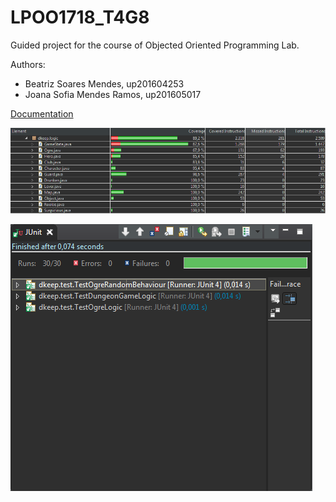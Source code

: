 # LPOO1718_T4G8

Guided project for the course of Objected Oriented Programming Lab.

Authors: 
* Beatriz Soares Mendes, up201604253
* Joana Sofia Mendes Ramos, up201605017

[Documentation](https://web.fe.up.pt/~up201605017/)

![EclEmma Coverage](./submission_images/Hg4a41f.png?raw=true "EclEmma Coverage")

![JUnit Tests](./submission_images/JUnit_tests.png?raw=true "JUnit Tests")
